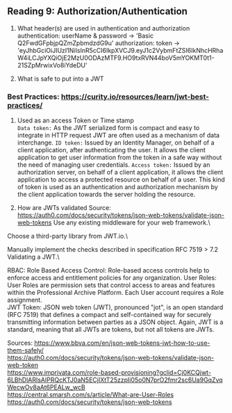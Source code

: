 ## Reading 9: Authorization/Authentication

1. What header(s) are used in authentication and authorization
   authentication: userName & password -> 'Basic Q2FwdGFpbjpQZmZpbmdzdG9u'
   authorization: token -> 'eyJhbGciOiJIUzI1NiIsInR5cCI6IkpXVCJ9.eyJ1c2VybmFtZSI6IkNhcHRhaW4iLCJpYXQiOjE2MzU0ODAzMTF9.HO9txRVN44boV5mYOKMT0t1-21SZpMrwixVo8iYdeDU'

2. What is safe to put into a JWT

### Best Practices: https://curity.io/resources/learn/jwt-best-practices/

1. Used as an access Token or Time stamp\
   `Data token:` As the JWT serialized form is compact and easy to integrate in HTTP request JWT are often used as a mechanism of data interchange.
   `ID token:` Issued by an Identity Manager, on behalf of a client application, after authenticating the user. It allows the client application to get user information from the token in a safe way without the need of managing user credentials.
   `Access token:` Issued by an authorization server, on behalf of a client application, it allows the client application to access a protected resource on behalf of a user. This kind of token is used as an authentication and authorization mechanism by the client application towards the server holding the resource.

2. How are JWTs validated
   Source: https://auth0.com/docs/security/tokens/json-web-tokens/validate-json-web-tokens
   Use any existing middleware for your web framework.\

Choose a third-party library from JWT.io.\

Manually implement the checks described in specification RFC 7519 > 7.2 Validating a JWT.\

RBAC: Role Based Access Control: Role-based access controls help to enforce access and entitlement policies for any organization.
User Roles: User Roles are permission sets that control access to areas and features within the Professional Archive Platform. Each User account requires a Role assignment.\
JWT Token: JSON web token (JWT), pronounced "jot", is an open standard (RFC 7519) that defines a compact and self-contained way for securely transmitting information between parties as a JSON object. Again, JWT is a standard, meaning that all JWTs are tokens, but not all tokens are JWTs.

Sources:
https://www.bbva.com/en/json-web-tokens-jwt-how-to-use-them-safely/  
https://auth0.com/docs/security/tokens/json-web-tokens/validate-json-web-token  
https://www.imprivata.com/role-based-provisioning?gclid=Cj0KCQjwt-6LBhDlARIsAIPRQcKTJ0aN5ECjIXtT25zzpIi05o0N7prO2fmr2sc6Ua9GqZvqWecwOv8aAt6PEALw_wcB  
https://central.smarsh.com/s/article/What-are-User-Roles  
https://auth0.com/docs/security/tokens/json-web-tokens
